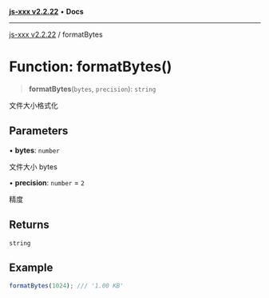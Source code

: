 [**js-xxx v2.2.22**](../README.md) • **Docs**

***

[js-xxx v2.2.22](../README.md) / formatBytes

# Function: formatBytes()

> **formatBytes**(`bytes`, `precision`): `string`

文件大小格式化

## Parameters

• **bytes**: `number`

文件大小 bytes

• **precision**: `number` = `2`

精度

## Returns

`string`

## Example

```ts
formatBytes(1024); /// '1.00 KB'
```
